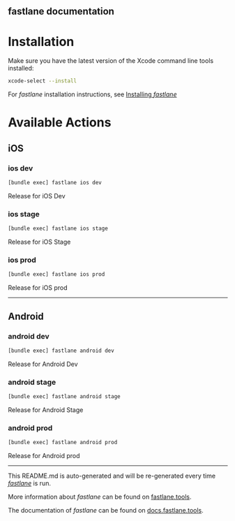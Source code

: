 fastlane documentation
----

# Installation

Make sure you have the latest version of the Xcode command line tools installed:

```sh
xcode-select --install
```

For _fastlane_ installation instructions, see [Installing _fastlane_](https://docs.fastlane.tools/#installing-fastlane)

# Available Actions

## iOS

### ios dev

```sh
[bundle exec] fastlane ios dev
```

Release for iOS Dev

### ios stage

```sh
[bundle exec] fastlane ios stage
```

Release for iOS Stage

### ios prod

```sh
[bundle exec] fastlane ios prod
```

Release for iOS prod

----


## Android

### android dev

```sh
[bundle exec] fastlane android dev
```

Release for Android Dev

### android stage

```sh
[bundle exec] fastlane android stage
```

Release for Android Stage

### android prod

```sh
[bundle exec] fastlane android prod
```

Release for Android prod

----

This README.md is auto-generated and will be re-generated every time [_fastlane_](https://fastlane.tools) is run.

More information about _fastlane_ can be found on [fastlane.tools](https://fastlane.tools).

The documentation of _fastlane_ can be found on [docs.fastlane.tools](https://docs.fastlane.tools).
